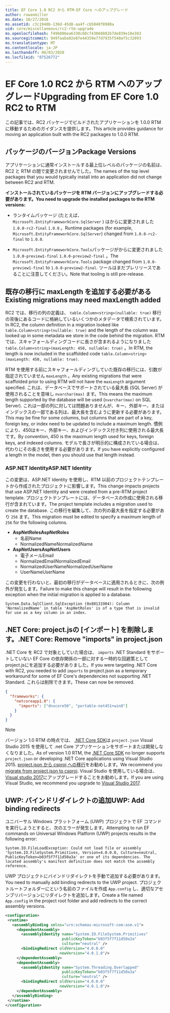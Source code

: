 ```yaml
---
title: EF Core 1.0 RC2 から RTM-EF Core へのアップグレード
author: rowanmiller
ms.date: 10/27/2016
ms.assetid: c3c1940b-136d-45d8-aa4f-cb5040f8980a
uid: core/miscellaneous/rc2-rtm-upgrade
ms.openlocfilehash: f496806ea6330c60cf43068882b7de839e18e383
ms.sourcegitcommit: 949faaba02e07e44359e77d7935f540af5c32093
ms.translationtype: MT
ms.contentlocale: ja-JP
ms.lasthandoff: 08/03/2020
ms.locfileid: "87526772"
---
```

# <a name="upgrading-from-ef-core-10-rc2-to-rtm"></a><span data-ttu-id="37466-102">EF Core 1.0 RC2 から RTM へのアップグレード</span><span class="sxs-lookup"><span data-stu-id="37466-102">Upgrading from EF Core 1.0 RC2 to RTM</span></span>

<span data-ttu-id="37466-103">この記事では、RC2 パッケージでビルドされたアプリケーションを 1.0.0 RTM に移動するためのガイダンスを提供します。</span><span class="sxs-lookup"><span data-stu-id="37466-103">This article provides guidance for moving an application built with the RC2 packages to 1.0.0 RTM.</span></span>

## <a name="package-versions"></a><span data-ttu-id="37466-104">パッケージのバージョン</span><span class="sxs-lookup"><span data-stu-id="37466-104">Package Versions</span></span>

<span data-ttu-id="37466-105">アプリケーションに通常インストールする最上位レベルのパッケージの名前は、RC2 と RTM の間で変更されませんでした。</span><span class="sxs-lookup"><span data-stu-id="37466-105">The names of the top level packages that you would typically install into an application did not change between RC2 and RTM.</span></span>

<span data-ttu-id="37466-106">**インストールされているパッケージを RTM バージョンにアップグレードする必要があります。**</span><span class="sxs-lookup"><span data-stu-id="37466-106">**You need to upgrade the installed packages to the RTM versions:**</span></span>

* <span data-ttu-id="37466-107">ランタイムパッケージ (たとえば、 `Microsoft.EntityFrameworkCore.SqlServer` ) はからに変更されました `1.0.0-rc2-final` `1.0.0` 。</span><span class="sxs-lookup"><span data-stu-id="37466-107">Runtime packages (for example, `Microsoft.EntityFrameworkCore.SqlServer`) changed from `1.0.0-rc2-final` to `1.0.0`.</span></span>

* <span data-ttu-id="37466-108">`Microsoft.EntityFrameworkCore.Tools`パッケージがからに変更されました `1.0.0-preview1-final` `1.0.0-preview2-final` 。</span><span class="sxs-lookup"><span data-stu-id="37466-108">The `Microsoft.EntityFrameworkCore.Tools` package changed from `1.0.0-preview1-final` to `1.0.0-preview2-final`.</span></span> <span data-ttu-id="37466-109">ツールはまだプレリリースであることに注意してください。</span><span class="sxs-lookup"><span data-stu-id="37466-109">Note that tooling is still pre-release.</span></span>

## <a name="existing-migrations-may-need-maxlength-added"></a><span data-ttu-id="37466-110">既存の移行に maxLength を追加する必要がある</span><span class="sxs-lookup"><span data-stu-id="37466-110">Existing migrations may need maxLength added</span></span>

<span data-ttu-id="37466-111">RC2 では、移行の列の定義は、 `table.Column<string>(nullable: true)` 移行の背後にあるコードに格納しているいくつかのメタデータで検索されています。</span><span class="sxs-lookup"><span data-stu-id="37466-111">In RC2, the column definition in a migration looked like `table.Column<string>(nullable: true)` and the length of the column was looked up in some metadata we store in the code behind the migration.</span></span> <span data-ttu-id="37466-112">RTM では、スキャフォールディングコードに長さが含まれるようになりました `table.Column<string>(maxLength: 450, nullable: true)` 。</span><span class="sxs-lookup"><span data-stu-id="37466-112">In RTM, the length is now included in the scaffolded code `table.Column<string>(maxLength: 450, nullable: true)`.</span></span>

<span data-ttu-id="37466-113">RTM を使用する前にスキャフォールディングしていた既存の移行には、引数が指定されていません `maxLength` 。</span><span class="sxs-lookup"><span data-stu-id="37466-113">Any existing migrations that were scaffolded prior to using RTM will not have the `maxLength` argument specified.</span></span> <span data-ttu-id="37466-114">これは、データベースでサポートされている最大長 (SQL Server) が使用されることを意味し `nvarchar(max)` ます。</span><span class="sxs-lookup"><span data-stu-id="37466-114">This means the maximum length supported by the database will be used (`nvarchar(max)` on SQL Server).</span></span> <span data-ttu-id="37466-115">これは一部の列に対しては問題ありませんが、キー、外部キー、またはインデックスの一部である列は、最大長を含むように更新する必要があります。</span><span class="sxs-lookup"><span data-stu-id="37466-115">This may be fine for some columns, but columns that are part of a key, foreign key, or index need to be updated to include a maximum length.</span></span> <span data-ttu-id="37466-116">慣例により、450はキー、外部キー、およびインデックス付き列に使用される最大長です。</span><span class="sxs-lookup"><span data-stu-id="37466-116">By convention, 450 is the maximum length used for keys, foreign keys, and indexed columns.</span></span> <span data-ttu-id="37466-117">モデルで長さが明示的に構成されている場合は、代わりにその長さを使用する必要があります。</span><span class="sxs-lookup"><span data-stu-id="37466-117">If you have explicitly configured a length in the model, then you should use that length instead.</span></span>

### <a name="aspnet-identity"></a><span data-ttu-id="37466-118">ASP.NET Identity</span><span class="sxs-lookup"><span data-stu-id="37466-118">ASP.NET Identity</span></span>

<span data-ttu-id="37466-119">この変更は、ASP.NET Identity を使用し、RTM 以前のプロジェクトテンプレートから作成されたプロジェクトに影響します。</span><span class="sxs-lookup"><span data-stu-id="37466-119">This change impacts projects that use ASP.NET Identity and were created from a pre-RTM project template.</span></span> <span data-ttu-id="37466-120">プロジェクトテンプレートには、データベースの作成に使用される移行が含まれています。</span><span class="sxs-lookup"><span data-stu-id="37466-120">The project template includes a migration used to create the database.</span></span> <span data-ttu-id="37466-121">この移行を編集して、次の列の最大長を指定する必要があり `256` ます。</span><span class="sxs-lookup"><span data-stu-id="37466-121">This migration must be edited to specify a maximum length of `256` for the following columns.</span></span>

* <span data-ttu-id="37466-122">**AspNetRoles**</span><span class="sxs-lookup"><span data-stu-id="37466-122">**AspNetRoles**</span></span>
  * <span data-ttu-id="37466-123">名前</span><span class="sxs-lookup"><span data-stu-id="37466-123">Name</span></span>
  * <span data-ttu-id="37466-124">NormalizedName</span><span class="sxs-lookup"><span data-stu-id="37466-124">NormalizedName</span></span>
* <span data-ttu-id="37466-125">**AspNetUsers**</span><span class="sxs-lookup"><span data-stu-id="37466-125">**AspNetUsers**</span></span>
  * <span data-ttu-id="37466-126">電子メール</span><span class="sxs-lookup"><span data-stu-id="37466-126">Email</span></span>
  * <span data-ttu-id="37466-127">NormalizedEmail</span><span class="sxs-lookup"><span data-stu-id="37466-127">NormalizedEmail</span></span>
  * <span data-ttu-id="37466-128">NormalizedUserName</span><span class="sxs-lookup"><span data-stu-id="37466-128">NormalizedUserName</span></span>
  * <span data-ttu-id="37466-129">UserName</span><span class="sxs-lookup"><span data-stu-id="37466-129">UserName</span></span>

<span data-ttu-id="37466-130">この変更を行わないと、最初の移行がデータベースに適用されるときに、次の例外が発生します。</span><span class="sxs-lookup"><span data-stu-id="37466-130">Failure to make this change will result in the following exception when the initial migration is applied to a database.</span></span>

``` Console
System.Data.SqlClient.SqlException (0x80131904): Column 'NormalizedName' in table 'AspNetRoles' is of a type that is invalid for use as a key column in an index.
```

## <a name="net-core-remove-imports-in-projectjson"></a><span data-ttu-id="37466-131">.NET Core: project.jsの [インポート] を削除します。</span><span class="sxs-lookup"><span data-stu-id="37466-131">.NET Core: Remove "imports" in project.json</span></span>

<span data-ttu-id="37466-132">.NET Core を RC2 で対象としていた場合は、 `imports` .NET Standard をサポートしていない EF Core の依存関係の一部に対する一時的な回避策として project.jsにを追加する必要がありました。</span><span class="sxs-lookup"><span data-stu-id="37466-132">If you were targeting .NET Core with RC2, you needed to add `imports` to project.json as a temporary workaround for some of EF Core's dependencies not supporting .NET Standard.</span></span> <span data-ttu-id="37466-133">これらは削除できます。</span><span class="sxs-lookup"><span data-stu-id="37466-133">These can now be removed.</span></span>

``` json
{
  "frameworks": {
    "netcoreapp1.0": {
      "imports": ["dnxcore50", "portable-net451+win8"]
    }
  }
}
```

> [!NOTE]  
> <span data-ttu-id="37466-134">バージョン 1.0 RTM の時点では、 [.NET Core SDK](https://www.microsoft.com/net/download/core)は `project.json` Visual Studio 2015 を使用して .net Core アプリケーションをサポートまたは開発しなくなりました。</span><span class="sxs-lookup"><span data-stu-id="37466-134">As of version 1.0 RTM, the [.NET Core SDK](https://www.microsoft.com/net/download/core) no longer supports `project.json` or developing .NET Core applications using Visual Studio 2015.</span></span> <span data-ttu-id="37466-135">[project.json から csproj への移行](/dotnet/articles/core/migration/)をお勧めします。</span><span class="sxs-lookup"><span data-stu-id="37466-135">We recommend you [migrate from project.json to csproj](/dotnet/articles/core/migration/).</span></span> <span data-ttu-id="37466-136">Visual Studio を使用している場合は、 [Visual studio 2017](https://www.visualstudio.com/downloads/)にアップグレードすることをお勧めします。</span><span class="sxs-lookup"><span data-stu-id="37466-136">If you are using Visual Studio, we recommend you upgrade to [Visual Studio 2017](https://www.visualstudio.com/downloads/).</span></span>

## <a name="uwp-add-binding-redirects"></a><span data-ttu-id="37466-137">UWP: バインドリダイレクトの追加</span><span class="sxs-lookup"><span data-stu-id="37466-137">UWP: Add binding redirects</span></span>

<span data-ttu-id="37466-138">ユニバーサル Windows プラットフォーム (UWP) プロジェクトで EF コマンドを実行しようとすると、次のエラーが発生します。</span><span class="sxs-lookup"><span data-stu-id="37466-138">Attempting to run EF commands on Universal Windows Platform (UWP) projects results in the following error:</span></span>

```output
System.IO.FileLoadException: Could not load file or assembly 'System.IO.FileSystem.Primitives, Version=4.0.0.0, Culture=neutral, PublicKeyToken=b03f5f7f11d50a3a' or one of its dependencies. The located assembly's manifest definition does not match the assembly reference.
```

<span data-ttu-id="37466-139">UWP プロジェクトにバインドリダイレクトを手動で追加する必要があります。</span><span class="sxs-lookup"><span data-stu-id="37466-139">You need to manually add binding redirects to the UWP project.</span></span> <span data-ttu-id="37466-140">プロジェクトルートフォルダーにという名前のファイルを作成 `App.config` し、適切なアセンブリバージョンにリダイレクトを追加します。</span><span class="sxs-lookup"><span data-stu-id="37466-140">Create a file named `App.config` in the project root folder and add redirects to the correct assembly versions.</span></span>

```xml
<configuration>
 <runtime>
   <assemblyBinding xmlns="urn:schemas-microsoft-com:asm.v1">
     <dependentAssembly>
       <assemblyIdentity name="System.IO.FileSystem.Primitives"
                         publicKeyToken="b03f5f7f11d50a3a"
                         culture="neutral" />
       <bindingRedirect oldVersion="4.0.0.0"
                        newVersion="4.0.1.0"/>
     </dependentAssembly>
     <dependentAssembly>
       <assemblyIdentity name="System.Threading.Overlapped"
                         publicKeyToken="b03f5f7f11d50a3a"
                         culture="neutral" />
       <bindingRedirect oldVersion="4.0.0.0"
                        newVersion="4.0.1.0"/>
     </dependentAssembly>
   </assemblyBinding>
 </runtime>
</configuration>
```
